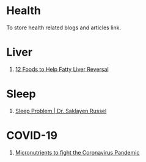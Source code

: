 # Health
To store health related blogs and articles link.

# Liver
1. [12 Foods to Help Fatty Liver Reversal](https://www.healthline.com/health/fatty-liver-diet#_noHeaderPrefixedContent)

# Sleep
1. [Sleep Problem | Dr. Saklayen Russel](https://youtu.be/06PsIqtude0)

# COVID-19
1. [Micronutrients to fight the Coronavirus Pandemic](https://www.youtube.com/watch?v=GhiJumkXsDU)
